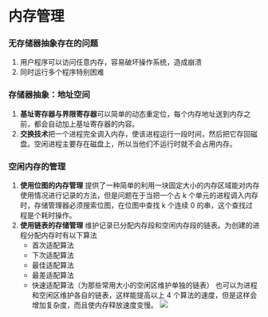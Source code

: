 # 内存管理


### 无存储器抽象存在的问题
1. 用户程序可以访问任意内存，容易破坏操作系统，造成崩溃
2. 同时运行多个程序特别困难

### 存储器抽象：地址空间
1.  **基址寄存器与界限寄存器**可以简单的动态重定位，每个内存地址送到内存之前，都会自动加上基址寄存器的内容。
2.  **交换技术**把一个进程完全调入内存，使该进程运行一段时间，然后把它存回磁盘。空闲进程主要存在磁盘上，所以当他们不运行时就不会占用内存。

### 空闲内存的管理
1. **使用位图的内存管理** 提供了一种简单的利用一块固定大小的内存区域能对内存使用情况进行记录的方法，但是问题在于当把一个占 k 个单元的进程调入内存时，存储管理器必须搜索位图，在位图中查找 k 个连续 0 的串，这个查找过程是个耗时操作。
2. **使用链表的存储管理** 维护记录已分配内存段和空闲内存段的链表。为创建的进程分配内存时有以下算法
    *  首次适配算法
    *  下次适配算法
    *  最佳适配算法
    *  最差适配算法
    *  快速适配算法（为那些常用大小的空闲区维护单独的链表）
也可以为进程和空闲区维护各自的链表，这样能提高以上 4  个算法的速度，但是这样会增加复杂度，而且使内存释放速度变慢。
![](https://raw.githubusercontent.com/acmerfight/insight_python/master/images/system1.png)
